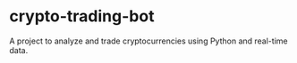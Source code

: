 # crypto-trading-bot
A project to analyze and trade cryptocurrencies using Python and real-time data.
